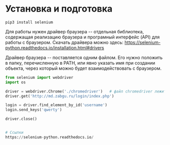# Установка и подготовка
`pip3 install selenium`

Для работы нужен драйвер браузера -- отдельная библиотека, содержащая реализацию браузера и програмный интерфейс (API) для работы с браузером.
Скачать драйвера можно здесь:
https://selenium-python.readthedocs.io/installation.html#drivers

Драйвер браузера -- поставляется одним файлом. Его нужно положить в папку, перечисленную в PATH,
или явно указать имя при создании объекта, через который можно будет взаимодействовать с браузером.

```python
from selenium import webdriver
import os

driver = webdriver.Chrome('./chromedriver')   # файл chromedriver лежит в текущей папке
driver.get('http://md.zabgu.ru/login/index.php')

login = driver.find_element_by_id('username')
login.send_keys('qwerty')

driver.close()


# Ссылки
https://selenium-python.readthedocs.io/
```
